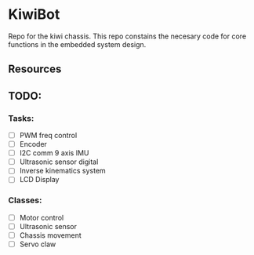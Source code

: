 # KiwiBot
Repo for the kiwi chassis.
This repo constains the necesary code for core functions in the embedded system design. 

## Resources

## TODO:
### Tasks:
- [ ] PWM freq control 
- [ ] Encoder 
- [ ] I2C comm 9 axis IMU
- [ ] Ultrasonic sensor digital
- [ ] Inverse kinematics system
- [ ] LCD Display

### Classes:
- [ ] Motor control
- [ ] Ultrasonic sensor
- [ ] Chassis movement
- [ ] Servo claw 
